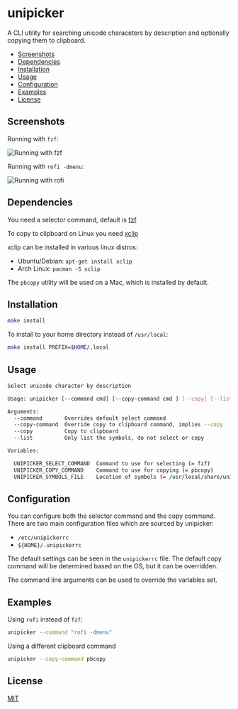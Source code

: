 # unipicker

A CLI utility for searching unicode characeters by description and optionally
copying them to clipboard.

<!-- BEGIN-MARKDOWN-TOC -->
* [Screenshots](#screenshots)
* [Dependencies](#dependencies)
* [Installation](#installation)
* [Usage](#usage)
* [Configuration](#configuration)
* [Examples](#examples)
* [License](#license)

<!-- END-MARKDOWN-TOC -->

## Screenshots

Running with `fzf`:

![Running with fzf](http://i.imgur.com/Q6bSd0S.png)

Running with `rofi -dmenu`:

![Running with rofi](http://i.imgur.com/q1eE3vA.png)

## Dependencies

You need a selector command, default is [fzf](https://github.com/junegunn/fzf/)

To copy to clipboard on Linux you need [xclip](http://linux.die.net/man/1/xclip)

xclip can be installed in various linux distros:

- Ubuntu/Debian: `apt-get install xclip`
- Arch Linux: `pacman -S xclip`

The `pbcopy` utility will be used on a Mac, which is installed by default.

## Installation

```bash
make install
```

To install to your home directory instead of `/usr/local`:

```bash
make install PREFIX=$HOME/.local
```

## Usage

<!-- BEGIN-EVAL ./unipicker --help | sed -e '1i ```sh' -e '$a ```' -->
```sh
Select unicode character by description

Usage: unipicker [--command cmd] [--copy-command cmd ] [--copy] [--list]

Arguments:
  --command       Overrides default select command
  --copy-command  Override copy to clipboard command, implies --copy
  --copy          Copy to clipboard
  --list          Only list the symbols, do not select or copy

Variables:

  UNIPICKER_SELECT_COMMAND  Command to use for selecting (= fzf)
  UNIPICKER_COPY_COMMAND    Command to use for copying (= pbcopy)
  UNIPICKER_SYMBOLS_FILE    Location of symbols (= /usr/local/share/unipicker/symbols)
```
<!-- END-EVAL -->

## Configuration

You can configure both the selector command and the copy command. There are two
main configuration files which are sourced by unipicker:

- `/etc/unipickerrc`
- `${HOME}/.unipickerrc`

The default settings can be seen in the `unipickerrc` file. The default copy
command will be determined based on the OS, but it can be overridden.

The command line arguments can be used to override the variables set.

## Examples

Using `rofi` instead of `fzf`:

```bash
unipicker --command "rofi -dmenu"
```

Using a different clipboard command

```bash
unipicker --copy-command pbcopy
```

## License

[MIT](LICENSE)

